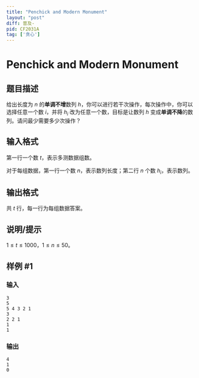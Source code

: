 ```yaml
---
title: "Penchick and Modern Monument"
layout: "post"
diff: 普及-
pid: CF2031A
tag: ['贪心']
---
```


# Penchick and Modern Monument

## 题目描述

给出长度为 $n$ 的**单调不增**数列 $h$，你可以进行若干次操作，每次操作中，你可以选择任意一个数 $i$，并将 $h_i$ 改为任意一个数，目标是让数列 $h$ 变成**单调不降**的数列。请问最少需要多少次操作？

## 输入格式

第一行一个数 $t$，表示多测数据组数。

对于每组数据，第一行一个数 $n$，表示数列长度；第二行 $n$ 个数 $h_i$，表示数列。

## 输出格式

共 $t$ 行，每一行为每组数据答案。

## 说明/提示

$1\le t\le1000$，$1\le n\le50$。

## 样例 #1

### 输入

```
3
5
5 4 3 2 1
3
2 2 1
1
1
```

### 输出

```
4
1
0
```

